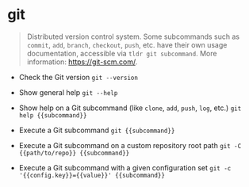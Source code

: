 # git
> Distributed version control system.
> Some subcommands such as `commit`, `add`, `branch`, `checkout`, `push`, etc. have their own usage documentation, accessible via `tldr git subcommand`.
> More information: <https://git-scm.com/>.

- Check the Git version
`git --version`

- Show general help
`git --help`

- Show help on a Git subcommand (like `clone`, `add`, `push`, `log`, etc.)
`git help {{subcommand}}`

- Execute a Git subcommand
`git {{subcommand}}`

- Execute a Git subcommand on a custom repository root path
`git -C {{path/to/repo}} {{subcommand}}`

- Execute a Git subcommand with a given configuration set
`git -c '{{config.key}}={{value}}' {{subcommand}}`
